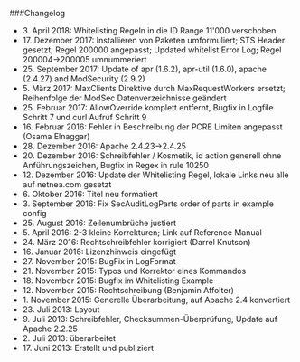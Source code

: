 ###Changelog

* 3\. April 2018: Whitelisting Regeln in die ID Range 11'000 verschoben
* 17\. Dezember 2017: Installieren von Paketen umformuliert; STS Header gesetzt; Regel 200000 angepasst; Updated whitelist Error Log; Regel 200004->200005 umnummeriert
* 25\. September 2017: Update of apr (1.6.2), apr-util (1.6.0), apache (2.4.27) and ModSecurity (2.9.2)
* 5\. März 2017: MaxClients Direktive durch MaxRequestWorkers ersetzt; Reihenfolge der ModSec Datenverzeichnisse geändert
* 25\. Februar 2017: AllowOverride komplett entfernt, Bugfix in Logfile Schritt 7 und curl Aufruf Schritt 9
* 16\. Februar 2016: Fehler in Beschreibung der PCRE Limiten angepasst (Osama Elnaggar)
* 28\. Dezember 2016: Apache 2.4.23->2.4.25
* 20\. Dezember 2016: Schreibfehler / Kosmetik, id action generell ohne Anführungszeichen, Bugfix in Regex in rule 10250
* 12\. Dezember 2016: Update der Whitelisting Regel, lokale Links neu alle auf netnea.com gesetzt
* 6\. Oktober 2016: Titel neu formatiert
* 3\. September 2016: Fix SecAuditLogParts order of parts in example config
* 25\. August 2016: Zeilenumbrüche justiert
* 5\. April 2016: 2-3 kleine Korrekturen; Link auf Reference Manual
* 24\. März 2016: Rechtschreibfehler korrigiert (Darrel Knutson)
* 16\. Januar 2016: Lizenzhinweis eingefügt
* 27\. November 2015: BugFix in LogFormat
* 21\. November 2015: Typos und Korrektor eines Kommandos
* 18\. November 2015: Bugfix im Whitelisting Example
* 12\. November 2015: Rechtschreibung (Benjamin Affolter)
* 1\. November 2015: Generelle Überarbeitung, auf Apache 2.4 konvertiert
* 23\. Juli 2013: Layout
* 9\. Juli 2013: Schreibfehler, Checksummen-Überprüfung, Update auf Apache 2.2.25
* 2\. Juli 2013: überarbeitet
* 17\. Juni 2013: Erstellt und publiziert

